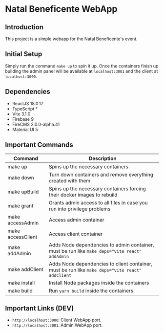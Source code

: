 # Natal Beneficente WebApp

## Introduction

This project is a simple webapp for the Natal Beneficente's event.

## Initial Setup

Simply run the command `make up` to spin it up. Once the containers finish up building the admin panel will be available at `localhost:3001` and the client at `localhost:3000`.

## Dependencies

- ReactJS 18.0.17
- TypeScript *
- Vite 3.1.0
- Firebase 9
- FireCMS 2.0.0-alpha.41
- Material UI 5

## Important Commands

| Command | Description |
| --- | --- |
| make up | Spins up the necessary containers |
| make down | Turn down containers and remove everything created with them |
| make upBuild | Spins up the necessary containers forcing their docker images to rebuild |
| make grant | Grants admin access to all files in case you run into privilege problems |
| make accessAdmin | Access admin container |
| make accessClient | Access client container |
| make addAdmin | Adds Node dependencies to admin container, must be run like `make deps="vite react" addAdmin` |
| make addClient | Adds Node dependencies to client container, must be run like `make deps="vite react" addClient` |
| make install | Install Node packages inside the containers |
| make build | Run `yarn build` inside the containers |

## Important Links (DEV)

- `http://localhost:3000`: Client WebApp port.
- `http://localhost:3001`: Admin WebApp port.